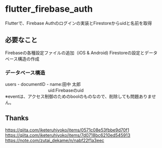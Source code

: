 # flutter_firebase_auth

Flutterで、Firebase Authのログインの実装とFirestoreからuidと名前を取得

## 必要なこと  
Firebaseの各種設定ファイルの追加（iOS & Android)
Firestoreの設定とデータベース構造の作成  

### データベース構造
users - documentID - name:田中 太郎  
　　　　　　　　　　uid:Firebaseのuid  
※eventは、アクセス制御のためのboolのものなので、削除しても問題ありません。  

## Thanks  
https://qiita.com/iketeruhiyoko/items/0571c08e53fbbe9d70f1  
https://qiita.com/iketeruhiyoko/items/7d0718bc6210ed545913  
https://note.com/zutai_dekame/n/nabf22f1a3eec  
